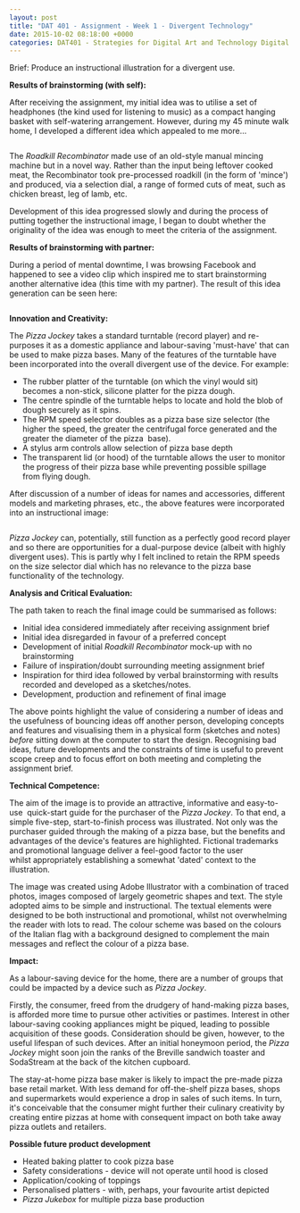 ```yaml
---
layout: post
title: "DAT 401 - Assignment - Week 1 - Divergent Technology"
date: 2015-10-02 08:18:00 +0000
categories: DAT401 - Strategies for Digital Art and Technology Digital Art and Technology
---
```


<!-- wp:paragraph -->
<p></p>
<!-- /wp:paragraph -->

<!-- wp:paragraph {"className":"brief"} -->
<p class="brief">Brief: Produce an instructional illustration for a divergent use.</p>
<!-- /wp:paragraph -->

<!-- wp:paragraph -->
<p><strong>Results of brainstorming (with self):</strong></p>
<!-- /wp:paragraph -->

<!-- wp:paragraph -->
<p>After receiving the assignment, my initial idea was to utilise a set of headphones (the kind used for listening to music) as a compact hanging basket with self-watering arrangement. However, during my 45 minute walk home, I developed a different idea which appealed to me more...</p>
<!-- /wp:paragraph -->

<!-- wp:image {"id":495,"sizeSlug":"medium","linkDestination":"media"} -->
<figure class="wp-block-image size-medium"><a href="{{ site.baseurl }}/wp-content/uploads/2023/05/roadkill_recombinator-1.jpg"><img src="https://www.circleseven.co.uk/wp-content/uploads/2023/05/roadkill_recombinator-1-300x120.jpg" alt="" class="wp-image-495"/></a></figure>
<!-- /wp:image -->

<!-- wp:paragraph -->
<p>The <em>Roadkill Recombinator</em> made use of an old-style manual mincing machine but in a novel way. Rather than the input being leftover cooked meat, the Recombinator took pre-processed roadkill (in the form of 'mince') and produced, via a selection dial, a range of formed cuts of meat, such as chicken breast, leg of lamb, etc.</p>
<!-- /wp:paragraph -->

<!-- wp:paragraph -->
<p>Development of this idea progressed slowly and during the process of putting together the instructional image, I began to doubt whether the originality of the idea was enough to meet the criteria of the assignment.</p>
<!-- /wp:paragraph -->

<!-- wp:paragraph -->
<p><strong>Results of brainstorming with partner:</strong></p>
<!-- /wp:paragraph -->

<!-- wp:paragraph -->
<p>During a period of mental downtime, I was browsing Facebook and happened to see a video clip which inspired me to start brainstorming another alternative idea (this time with my partner). The result of this idea generation can be seen here:</p>
<!-- /wp:paragraph -->

<!-- wp:image {"id":493,"sizeSlug":"medium","linkDestination":"media"} -->
<figure class="wp-block-image size-medium"><a href="{{ site.baseurl }}/wp-content/uploads/2023/05/pizza-base-ideas-sketch-2-scaled.jpg"><img src="https://www.circleseven.co.uk/wp-content/uploads/2023/05/pizza-base-ideas-sketch-2-300x225.jpg" alt="" class="wp-image-493"/></a></figure>
<!-- /wp:image -->

<!-- wp:paragraph -->
<p><strong>Innovation and Creativity:</strong></p>
<!-- /wp:paragraph -->

<!-- wp:paragraph -->
<p>The <em>Pizza Jockey</em> takes a standard turntable (record player) and re-purposes it as a domestic appliance and labour-saving 'must-have' that can be used to make pizza bases. Many of the features of the turntable have been incorporated into the overall divergent use of the device. For example:</p>
<!-- /wp:paragraph -->

<!-- wp:list -->
<ul><!-- wp:list-item -->
<li>The rubber platter of the turntable (on which the vinyl would sit) becomes a non-stick, silicone platter for the pizza dough.</li>
<!-- /wp:list-item -->

<!-- wp:list-item -->
<li>The centre spindle of the turntable helps to locate and hold the blob of dough securely as it spins.</li>
<!-- /wp:list-item -->

<!-- wp:list-item -->
<li>The RPM speed selector doubles as a pizza base size selector (the higher the speed, the greater the centrifugal force generated and the greater the diameter of the pizza&nbsp; base).</li>
<!-- /wp:list-item -->

<!-- wp:list-item -->
<li>A stylus arm controls allow selection of pizza base depth</li>
<!-- /wp:list-item -->

<!-- wp:list-item -->
<li>The transparent lid (or hood) of the turntable allows the user to monitor the progress of their pizza base while preventing possible spillage from&nbsp;flying dough.</li>
<!-- /wp:list-item --></ul>
<!-- /wp:list -->

<!-- wp:paragraph -->
<p>After discussion of&nbsp;a number of ideas for names and accessories, different models and marketing phrases, etc., the above features were incorporated into an instructional image:</p>
<!-- /wp:paragraph -->

<!-- wp:image {"id":489,"sizeSlug":"medium","linkDestination":"media"} -->
<figure class="wp-block-image size-medium"><a href="{{ site.baseurl }}/wp-content/uploads/2023/05/assigment_week_01a-e1443776210378.jpg"><img src="https://www.circleseven.co.uk/wp-content/uploads/2023/05/assigment_week_01a-e1443776210378-300x121.jpg" alt="" class="wp-image-489"/></a></figure>
<!-- /wp:image -->

<!-- wp:paragraph -->
<p><em>Pizza Jockey</em> can, potentially, still function as a perfectly good record player and so there are opportunities for a dual-purpose device (albeit with highly divergent uses). This is partly why I felt inclined to retain the RPM speeds on the size selector dial&nbsp;which has&nbsp;no relevance to the pizza base functionality of the technology.</p>
<!-- /wp:paragraph -->

<!-- wp:paragraph -->
<p><strong>Analysis and Critical Evaluation:</strong></p>
<!-- /wp:paragraph -->

<!-- wp:paragraph -->
<p>The path&nbsp;taken to reach the final image could be summarised as follows:</p>
<!-- /wp:paragraph -->

<!-- wp:list -->
<ul><!-- wp:list-item -->
<li>Initial idea considered immediately after receiving assignment brief</li>
<!-- /wp:list-item -->

<!-- wp:list-item -->
<li>Initial idea disregarded in favour of a preferred concept</li>
<!-- /wp:list-item -->

<!-- wp:list-item -->
<li>Development of&nbsp;initial <em>Roadkill Recombinator</em> mock-up with no brainstorming</li>
<!-- /wp:list-item -->

<!-- wp:list-item -->
<li>Failure of inspiration/doubt surrounding meeting assignment brief</li>
<!-- /wp:list-item -->

<!-- wp:list-item -->
<li>Inspiration for third idea followed by verbal brainstorming with results recorded and developed as a sketches/notes.</li>
<!-- /wp:list-item -->

<!-- wp:list-item -->
<li>Development, production and refinement of final image</li>
<!-- /wp:list-item --></ul>
<!-- /wp:list -->

<!-- wp:paragraph -->
<p>The above points highlight the value of considering a number of ideas and the usefulness of bouncing ideas off another person, developing concepts and features and visualising them in a physical form (sketches and notes) <em>before</em> sitting down at the computer to start the design. Recognising bad ideas, future developments and the constraints of time is useful to prevent scope creep and to focus effort on both meeting and completing the assignment brief.</p>
<!-- /wp:paragraph -->

<!-- wp:paragraph -->
<p><strong>Technical Competence:</strong></p>
<!-- /wp:paragraph -->

<!-- wp:paragraph -->
<p>The aim of the image is to provide an attractive, informative and easy-to-use&nbsp; quick-start guide for the purchaser of the <em>Pizza Jockey</em>. To that end, a simple five-step, start-to-finish process was illustrated. Not only was the purchaser guided through the making of a pizza base, but the benefits and advantages of the device's features are highlighted. Fictional trademarks and promotional language deliver a feel-good factor to the user whilst&nbsp;appropriately&nbsp;establishing a somewhat 'dated' context to the illustration.</p>
<!-- /wp:paragraph -->

<!-- wp:paragraph -->
<p>The image was created using Adobe Illustrator with a combination of traced photos, images composed of largely geometric shapes and text. The style adopted aims to be simple and instructional. The textual elements were designed to be both instructional and promotional, whilst not overwhelming the reader with lots to read. The colour scheme was based on the colours of the Italian flag with a background designed to complement the main messages and reflect the colour of a pizza base.</p>
<!-- /wp:paragraph -->

<!-- wp:paragraph -->
<p><strong>Impact:</strong></p>
<!-- /wp:paragraph -->

<!-- wp:paragraph -->
<p>As a labour-saving device for the home, there are a number of groups that could be impacted by a device such as <em>Pizza Jockey</em>.</p>
<!-- /wp:paragraph -->

<!-- wp:paragraph -->
<p>Firstly, the consumer, freed from the drudgery of hand-making pizza bases, is afforded more time to pursue other activities or pastimes. Interest in other labour-saving cooking appliances might be piqued, leading to possible acquisition of these goods. Consideration should be given, however, to the useful lifespan of such devices. After an initial honeymoon period, the <em>Pizza Jockey</em> might soon join the ranks of the Breville sandwich toaster and SodaStream at the back of the kitchen cupboard.</p>
<!-- /wp:paragraph -->

<!-- wp:paragraph -->
<p>The stay-at-home pizza base maker is likely to impact the pre-made pizza base retail market. With less demand for off-the-shelf pizza bases, shops and supermarkets would experience a drop in sales of such items. In turn, it's conceivable that the consumer might further their culinary creativity by creating entire pizzas at home with consequent impact on both take away pizza outlets and retailers.</p>
<!-- /wp:paragraph -->

<!-- wp:paragraph -->
<p><strong>Possible future product development</strong></p>
<!-- /wp:paragraph -->

<!-- wp:list -->
<ul><!-- wp:list-item -->
<li>Heated baking platter to cook pizza base</li>
<!-- /wp:list-item -->

<!-- wp:list-item -->
<li>Safety considerations - device will not operate until hood is closed</li>
<!-- /wp:list-item -->

<!-- wp:list-item -->
<li>Application/cooking of toppings</li>
<!-- /wp:list-item -->

<!-- wp:list-item -->
<li>Personalised platters - with, perhaps, your favourite artist depicted</li>
<!-- /wp:list-item -->

<!-- wp:list-item -->
<li><em>Pizza Jukebox</em> for multiple pizza base production</li>
<!-- /wp:list-item --></ul>
<!-- /wp:list -->